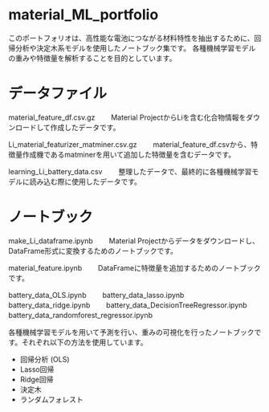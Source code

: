 # material_ML_portfolio

このポートフォリオは、高性能な電池につながる材料特性を抽出するために、回帰分析や決定木系モデルを使用したノートブック集です。
各種機械学習モデルの重みや特徴量を解析することを目的としています。

# データファイル
material_feature_df.csv.gz　　
Material ProjectからLiを含む化合物情報をダウンロードして作成したデータです。

Li_material_featurizer_matminer.csv.gz　　
material_feature_df.csvから、特徴量作成機であるmatminerを用いて追加した特徴量を含むデータです。

learning_Li_battery_data.csv　　
整理したデータで、最終的に各種機械学習モデルに読み込む際に使用したデータです。

# ノートブック
make_Li_dataframe.ipynb　　
Material Projectからデータをダウンロードし、DataFrame形式に変換するためのノートブックです。

material_feature.ipynb　　
DataFrameに特徴量を追加するためのノートブックです。

battery_data_OLS.ipynb　　
battery_data_lasso.ipynb　　
battery_data_ridge.ipynb　　
battery_data_DecisionTreeRegressor.ipynb　　
battery_data_randomforest_regressor.ipynb　　

各種機械学習モデルを用いて予測を行い、重みの可視化を行ったノートブックです。それぞれ以下の方法を使用しています。
- 回帰分析 (OLS)
- Lasso回帰
- Ridge回帰
- 決定木
- ランダムフォレスト
